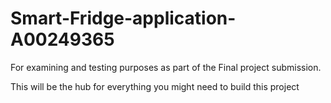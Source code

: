 # Smart-Fridge-application-A00249365
For examining and testing purposes as part of the Final project submission.

This will be the hub for everything you might need to build this project 
